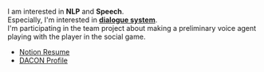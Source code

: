I am interested in **NLP** and **Speech**.  
Especially, I'm interested in **[dialogue system](https://en.wikipedia.org/wiki/Dialogue_system)**.  
I'm participating in the team project about making a preliminary voice agent playing with the player in the social game.  

- [Notion Resume](https://information.notion.site/Jae-Young-Suh-97352f16e3624766ba267fcc87bac966)
- [DACON Profile](https://dacon.io/myprofile/413816/competition)
